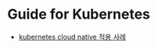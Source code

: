 # Guide for Kubernetes

- [kubernetes cloud native 적용 사례](https://www.slideshare.net/openstack_kr/openinfra-days-korea-2018-day-2-e5-mesos-to-kubernetes-cloud-native)
